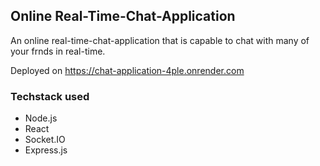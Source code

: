 

## Online Real-Time-Chat-Application

An online real-time-chat-application that is capable to chat with many of your frnds in real-time.

Deployed on
https://chat-application-4ple.onrender.com

### Techstack used

- Node.js
- React
- Socket.IO
- Express.js

